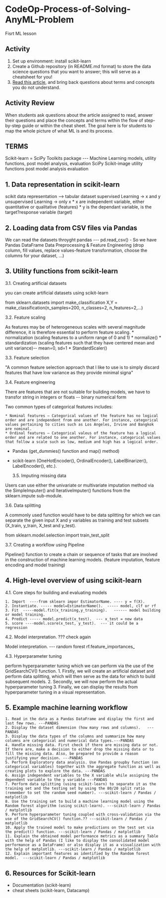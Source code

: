 # CodeOp-Process-of-Solving-AnyML-Problem
Fisrt ML lesson
## Activity

1. Set up environment: install scikit-learn
2. Create a Github repository (in README.md format) to store the data science questions that you want to answer; this will serve as a cheatsheet for you!
3. [Read this article](https://towardsdatascience.com/how-to-master-scikit-learn-for-data-science-c29214ec25b0), and bring back questions about terms and concepts you do not understand.

## Activity Review

When students ask questions about the article assigned to read, answer their questions and place the concepts and terms within the flow of step-by-step guide or within the cheat sheet. The goal here is for students to map the whole picture of what ML is and its process.

## TERMS

Scikit-learn = SciPy Toolkits package --- Machine Learning models, utility functions, post model analysis, evaluation
SciPy
Scikit-image
utility functions
post model analysis
evaluation

## 1. Data representation in scikit-learn

 scikit data representation --> tabular dataset
 supervised Learning -> x and y
 unsupervised Learning -> only x
    * x are independent variable, either quantitative or qualitative (features)
    * y is the dependant variable, is the target?response variable (target)
    
## 2. Loading data from CSV files via Pandas
 
 We can read the datasets throyght pandas --- pd.read_csv()
    - So we have Pandas DataFrame
 Data Preprocessing & Feature Engineering (drop column, fill values, replace values-feature transformation, choose the columns for your dataset, ...)
 
## 3. Utility functions from scikit-learn
  3.1. Creating artificial datasets
  
you can create artificial datasets using scikit-learn

from sklearn.datasets import make_classification
X,Y = make_classification(n_samples=200, n_classes=2, n_features=2,...)

  3.2. Feature scaling
  
 As features may be of heterogeneous scales with several magnitude difference, it is therefore essential to perform feature scaling.
    * normalization (scaling features to a uniform range of 0 and 1)
        * normalize()
    * standardization (scaling features such that they have centered mean and unit variance)-- mean=0, sd=1
        * StandardScaler()
  
  3.3. Feature selection
 
"A common feature selection approach that I like to use is to simply discard features that have low variance as they provide minimal signa"

  3.4. Feature engineering
  
There are features that are not suitable for building models, we have to transfor string in integers or floats -- binary numerical form

Two common types of categorical features includes:

    * Nominal features — Categorical values of the feature has no logical order and are independent from one another. For instance, categorical values pertaining to cities such as Los Angeles, Irvine and Bangkok are nominal.
    * Ordinal features — Categorical valeus of the feature has a logical order and are related to one another. For instance, categorical values that follow a scale such as low, medium and high has a logical order.
    
- Pandas (get_dummies() function and map() method)
- scikit-learn (OneHotEncoder(), OrdinalEncoder(), LabelBinarizer(), LabelEncoder(), etc.).
 
  3.5. Imputing missing data
  
Users can use either the univariate or multivariate imputation method via the SimpleImputer() and IterativeImputer() functions from the sklearn.impute sub-module.
  
  3.6. Data splitting
  
A commonly used function would have to be data splitting for which we can separate the given input X and y variables as training and test subsets (X_train, y_train, X_test and y_test).

from sklearn.model.selection import train_test_split

  3.7. Creating a workflow using Pipeline
  
Pipeline() function to create a chain or sequence of tasks that are involved in the construction of machine learning models. (feature imputation, feature encoding and model training)

## 4. High-level overview of using scikit-learn

  4.1. Core steps for building and evaluating models
  
    1. Import  ----from sklearn impor EstimatorName. ---- y = f(X).
    2. Instantiate. ----- model=EstimatorName().  ----- model, clf or rf
    3. Fit  -----model.fit(x_training,y_training).   ------ model building or model training.
    4. Predict ----- model.predict(x_test).  --- x_test = new data
    5. score ----model.score(x_test, y_test).  --- it could be a regression
    
  4.2. Model interpretation. ??? check again
  
  Model interpretation. --- random forest
  rf.feature_importances_
    
  4.3. Hyperparameter tuning
  
  perform hyperparameter tuning which we can perform via the use of the GridSearchCV() function.
    1. Firstly, we will create an artificial dataset and perform data splitting, which will then serve as the data for which to build subsequent models.
    2. Secondly, we will now perform the actual hyperparameter tuning
    3. Finally, we can display the results from hyperparameter tuning in a visual representation.
  
  
## 5. Example machine learning workflow

    1. Read in the data as a Pandas DataFrame and display the first and last few rows. ---PANDAS
    2. Display the dataset dimension (how many rows and columns).   ---PANDAS
    3. Display the data types of the columns and summarize how many columns are categorical and numerical data types.---PANDAS
    4. Handle missing data. First check if there are missing data or not. If there are, make a decision to either drop the missing data or to fill the missing data. Also, be prepared to provide a reason justifying your decision. ---PANDAS
    5. Perform Exploratory data analysis. Use Pandas groupby function (on categorical variables) together with the aggregate function as well as creating plots to explore the data. ---PANDAS
    6. Assign independent variables to the X variable while assigning the dependent variable to the y variable ---PANDAS
    7. Perform data splitting (using scikit-learn) to separate it as the training set and the testing set by using the 80/20 split ratio (remember to set the random seed number). ---scikit-learn / Pandas / matplotlib
    8. Use the training set to build a machine learning model using the Random forest algorithm (using scikit-learn). ---scikit-learn / Pandas / matplotlib
    9. Perform hyperparameter tuning coupled with cross-validation via the use of the GridSearchCV() function.?? ---scikit-learn / Pandas / matplotlib
    10. Apply the trained model to make predictions on the test set via the predict() function. ---scikit-learn / Pandas / matplotlib
    11. Explain the obtained model performance metrics as a summary Table with the help of Pandas (I like to display the consolidated model performance as a DataFrame) or also display it as a visualization with the help of matplotlib. ---scikit-learn / Pandas / matplotlib
    12. Explain important features as identified by the Random forest model.  ---scikit-learn / Pandas / matplotlib


## 6. Resources for Scikit-learn

  * Documentation (scikit-learn)
  * cheat sheets (scikit-learn, Datacamp)
